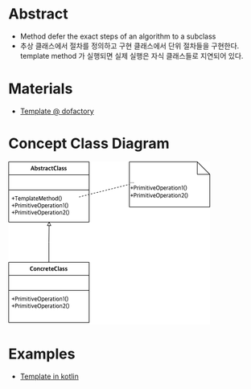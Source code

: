 # Abstract

* Method defer the exact steps of an algorithm to a subclass
* 추상 클래스에서 절차를 정의하고 구현 클래스에서 단위 절차들을 구현한다. template method 가 실행되면 실제 실행은 자식 클래스들로 지연되어 있다.
  
# Materials

* [Template @ dofactory](https://www.dofactory.com/net/template-method-design-pattern)
  
# Concept Class Diagram

![](template.drawio.png)

# Examples

* [Template in kotlin](/kotlin/kotlin_design_pattern/template.md)
